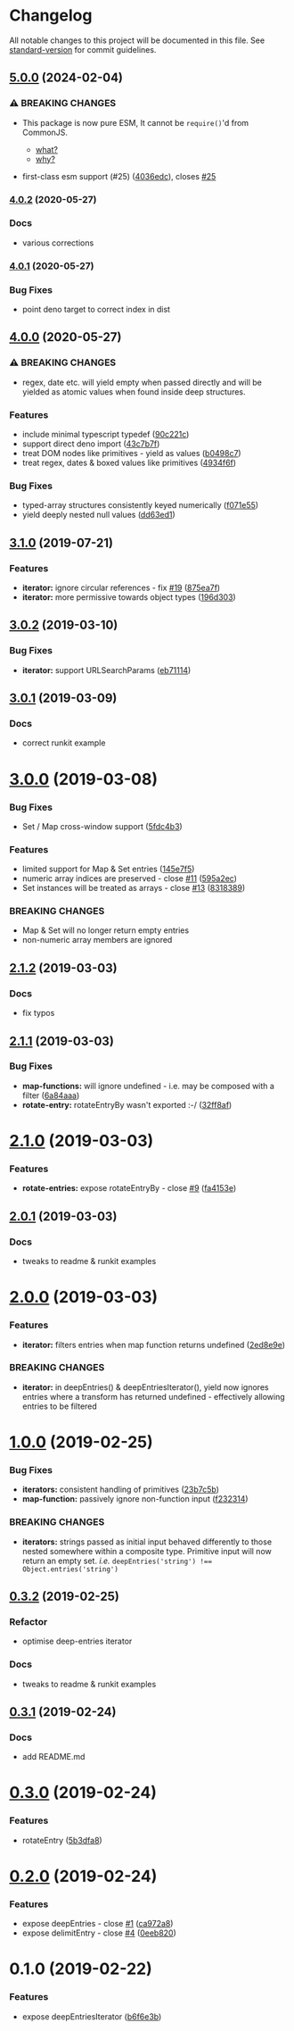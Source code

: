 # Changelog

All notable changes to this project will be documented in this file. See [standard-version](https://github.com/conventional-changelog/standard-version) for commit guidelines.

## [5.0.0](https://github.com/mylesj/deep-entries/compare/v4.0.2...v5.0.0) (2024-02-04)

### ⚠ BREAKING CHANGES

-   This package is now pure ESM, It cannot be `require()`'d from CommonJS.

    -   [what?](https://developer.mozilla.org/en-US/docs/Web/JavaScript/Guide/Modules)
    -   [why?](https://gist.github.com/sindresorhus/a39789f98801d908bbc7ff3ecc99d99c)

-   first-class esm support (#25) ([4036edc](https://github.com/mylesj/deep-entries/commit/4036edc02f3951097d307324544616bff51d4bda)), closes [#25](https://github.com/mylesj/deep-entries/issues/25)

### [4.0.2](https://github.com/mylesj/deep-entries/compare/v4.0.1...v4.0.2) (2020-05-27)

### Docs

-   various corrections

### [4.0.1](https://github.com/mylesj/deep-entries/compare/v4.0.0...v4.0.1) (2020-05-27)

### Bug Fixes

-   point deno target to correct index in dist

## [4.0.0](https://github.com/mylesj/deep-entries/compare/v3.1.0...v4.0.0) (2020-05-27)

### ⚠ BREAKING CHANGES

-   regex, date etc. will yield empty when passed directly
    and will be yielded as atomic values when found inside deep structures.

### Features

-   include minimal typescript typedef ([90c221c](https://github.com/mylesj/deep-entries/commit/90c221c783949d7fac0a29884910f1f7c23111e6))
-   support direct deno import ([43c7b7f](https://github.com/mylesj/deep-entries/commit/43c7b7ff5698924c6fd8525631f53dda584a9708))
-   treat DOM nodes like primitives - yield as values ([b0498c7](https://github.com/mylesj/deep-entries/commit/b0498c7f18dce058dad499830bf2de43456d2c28))
-   treat regex, dates & boxed values like primitives ([4934f6f](https://github.com/mylesj/deep-entries/commit/4934f6fe8aa0340c2dd6086947d00540d96a0fb2))

### Bug Fixes

-   typed-array structures consistently keyed numerically ([f071e55](https://github.com/mylesj/deep-entries/commit/f071e55b8e036ce82f3eb896360946a45e8aeb97))
-   yield deeply nested null values ([dd63ed1](https://github.com/mylesj/deep-entries/commit/dd63ed13ced184a14417bf2d9c096e3542f33b99))

## [3.1.0](https://github.com/mylesj/deep-entries/compare/v3.0.2...v3.1.0) (2019-07-21)

### Features

-   **iterator:** ignore circular references - fix [#19](https://github.com/mylesj/deep-entries/issues/19) ([875ea7f](https://github.com/mylesj/deep-entries/commit/875ea7f))
-   **iterator:** more permissive towards object types ([196d303](https://github.com/mylesj/deep-entries/commit/196d303))

## [3.0.2](https://github.com/mylesj/deep-entries/compare/v3.0.1...v3.0.2) (2019-03-10)

### Bug Fixes

-   **iterator:** support URLSearchParams ([eb71114](https://github.com/mylesj/deep-entries/commit/eb71114))

## [3.0.1](https://github.com/mylesj/deep-entries/compare/v3.0.0...v3.0.1) (2019-03-09)

### Docs

-   correct runkit example

# [3.0.0](https://github.com/mylesj/deep-entries/compare/v2.1.2...v3.0.0) (2019-03-08)

### Bug Fixes

-   Set / Map cross-window support ([5fdc4b3](https://github.com/mylesj/deep-entries/commit/5fdc4b3))

### Features

-   limited support for Map & Set entries ([145e7f5](https://github.com/mylesj/deep-entries/commit/145e7f5))
-   numeric array indices are preserved - close [#11](https://github.com/mylesj/deep-entries/issues/11) ([595a2ec](https://github.com/mylesj/deep-entries/commit/595a2ec))
-   Set instances will be treated as arrays - close [#13](https://github.com/mylesj/deep-entries/issues/13) ([8318389](https://github.com/mylesj/deep-entries/commit/8318389))

### BREAKING CHANGES

-   Map & Set will no longer return empty entries
-   non-numeric array members are ignored

## [2.1.2](https://github.com/mylesj/deep-entries/compare/v2.1.1...v2.1.2) (2019-03-03)

### Docs

-   fix typos

## [2.1.1](https://github.com/mylesj/deep-entries/compare/v2.1.0...v2.1.1) (2019-03-03)

### Bug Fixes

-   **map-functions:** will ignore undefined - i.e. may be composed with a filter ([6a84aaa](https://github.com/mylesj/deep-entries/commit/6a84aaa))
-   **rotate-entry:** rotateEntryBy wasn't exported :-/ ([32ff8af](https://github.com/mylesj/deep-entries/commit/32ff8af))

# [2.1.0](https://github.com/mylesj/deep-entries/compare/v2.0.1...v2.1.0) (2019-03-03)

### Features

-   **rotate-entries:** expose rotateEntryBy - close [#9](https://github.com/mylesj/deep-entries/issues/9) ([fa4153e](https://github.com/mylesj/deep-entries/commit/fa4153e))

## [2.0.1](https://github.com/mylesj/deep-entries/compare/v2.0.0...v2.0.1) (2019-03-03)

### Docs

-   tweaks to readme & runkit examples

# [2.0.0](https://github.com/mylesj/deep-entries/compare/v1.0.0...v2.0.0) (2019-03-03)

### Features

-   **iterator:** filters entries when map function returns undefined ([2ed8e9e](https://github.com/mylesj/deep-entries/commit/2ed8e9e))

### BREAKING CHANGES

-   **iterator:** in deepEntries() & deepEntriesIterator(), yield now ignores entries where a transform has returned undefined - effectively allowing entries to be filtered

# [1.0.0](https://github.com/mylesj/deep-entries/compare/v0.3.2...v1.0.0) (2019-02-25)

### Bug Fixes

-   **iterators:** consistent handling of primitives ([23b7c5b](https://github.com/mylesj/deep-entries/commit/23b7c5b))
-   **map-function:** passively ignore non-function input ([f232314](https://github.com/mylesj/deep-entries/commit/f232314))

### BREAKING CHANGES

-   **iterators:** strings passed as initial input behaved differently to those nested somewhere within a composite type. Primitive input will now return an empty set. _i.e._ `deepEntries('string') !== Object.entries('string')`

## [0.3.2](https://github.com/mylesj/deep-entries/compare/v0.3.1...v0.3.2) (2019-02-25)

### Refactor

-   optimise deep-entries iterator

### Docs

-   tweaks to readme & runkit examples

## [0.3.1](https://github.com/mylesj/deep-entries/compare/v0.3.0...v0.3.1) (2019-02-24)

### Docs

-   add README.md

# [0.3.0](https://github.com/mylesj/deep-entries/compare/v0.2.0...v0.3.0) (2019-02-24)

### Features

-   rotateEntry ([5b3dfa8](https://github.com/mylesj/deep-entries/commit/5b3dfa8))

# [0.2.0](https://github.com/mylesj/deep-entries/compare/v0.1.0...v0.2.0) (2019-02-24)

### Features

-   expose deepEntries - close [#1](https://github.com/mylesj/deep-entries/issues/1) ([ca972a8](https://github.com/mylesj/deep-entries/commit/ca972a8))
-   expose delimitEntry - close [#4](https://github.com/mylesj/deep-entries/issues/4) ([0eeb820](https://github.com/mylesj/deep-entries/commit/0eeb820))

# 0.1.0 (2019-02-22)

### Features

-   expose deepEntriesIterator ([b6f6e3b](https://github.com/mylesj/deep-entries/commit/b6f6e3b))
